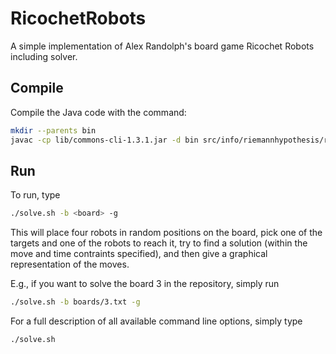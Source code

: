 # RicochetRobots

A simple implementation of Alex Randolph's board game Ricochet Robots including solver.

## Compile

Compile the Java code with the command:

```bash
mkdir --parents bin
javac -cp lib/commons-cli-1.3.1.jar -d bin src/info/riemannhypothesis/ricochetrobots/*.java
```

## Run

To run, type

```bash
./solve.sh -b <board> -g
```

This will place four robots in random positions on the board, pick one of the
targets and one of the robots to reach it, try to find a solution (within the
move and time contraints specified), and then give a graphical representation
of the moves.

E.g., if you want to solve the board 3 in the repository, simply run

```bash
./solve.sh -b boards/3.txt -g
```

For a full description of all available command line options, simply type

```bash
./solve.sh
```

